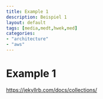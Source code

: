```yaml
---
title: Example 1
description: Beispiel 1
layout: default
tags: [media,medt,hwek,med]
categories:
- "architecture"
- "aws"
---
```



# Example 1

https://jekyllrb.com/docs/collections/